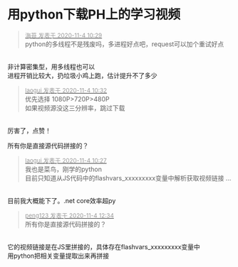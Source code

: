 # 用python下载PH上的学习视频


<div class="quote"><blockquote><font size="2"><a href="https://www.hostloc.com/forum.php?mod=redirect&amp;goto=findpost&amp;pid=9400008&amp;ptid=762053" target="_blank"><font color="#999999">海苔 发表于 2020-11-4 10:29</font></a></font><br />
python的多线程不是残废吗，多进程好点吧，request可以加个重试好点</blockquote></div><br />
非计算密集型，用多线程也可以<br />
进程开销比较大，扔垃圾小鸡上跑，估计提升不了多少

<div class="quote"><blockquote><font size="2"><a href="https://www.hostloc.com/forum.php?mod=redirect&amp;goto=findpost&amp;pid=9400025&amp;ptid=762053" target="_blank"><font color="#999999">laogui 发表于 2020-11-4 10:32</font></a></font><br />
优先选择 1080P&gt;720P&gt;480P<br />
如果视频源没这三分辨率，跳过下载</blockquote></div><br />
厉害了，点赞！

所有你是直接源代码拼接的？

<div class="quote"><blockquote><font size="2"><a href="https://www.hostloc.com/forum.php?mod=redirect&amp;goto=findpost&amp;pid=9400004&amp;ptid=762053" target="_blank"><font color="#999999">laogui 发表于 2020-11-4 10:27</font></a></font><br />
我也是菜鸟，刚学的python<br />
目前只知道从JS代码中的flashvars_xxxxxxxxx变量中解析获取视频链接 ...</blockquote></div><br />
目前我大概能下了。.net core效率超py

<div class="quote"><blockquote><font size="2"><a href="https://www.hostloc.com/forum.php?mod=redirect&amp;goto=findpost&amp;pid=9400950&amp;ptid=762053" target="_blank"><font color="#999999">peng123 发表于 2020-11-4 12:34</font></a></font><br />
所有你是直接源代码拼接的？</blockquote></div><br />
<img src="static/image/smiley/default/lol.gif" smilieid="12" border="0" alt="" /><br />
它的视频链接是在JS里拼接的，具体存在flashvars_xxxxxxxxx变量中<br />
用python把相关变量提取出来再拼接
